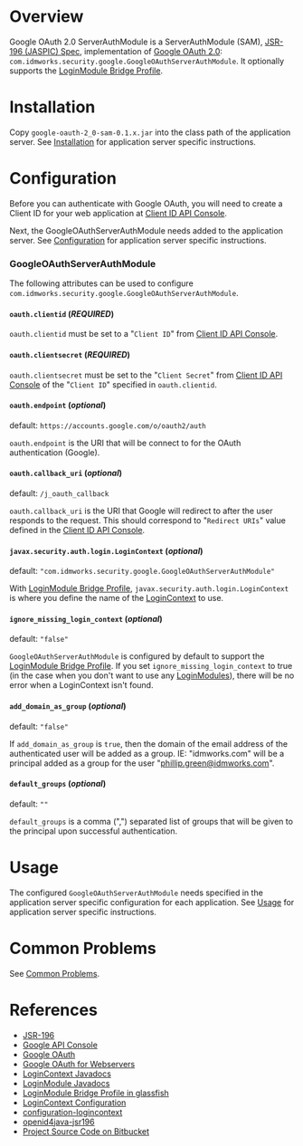 Overview
========


Google OAuth 2.0 ServerAuthModule is a ServerAuthModule (SAM), [JSR-196 (JASPIC) Spec][jsr-196], implementation of [Google OAuth 2.0][google-oauth]: `com.idmworks.security.google.GoogleOAuthServerAuthModule`.  It optionally supports the [LoginModule Bridge Profile].

Installation
============

Copy `google-oauth-2_0-sam-0.1.x.jar` into the class path of the application server.  See [Installation](https://bitbucket.org/phillip_green_idmworks/google-oauth-2.0-serverauthmodule/wiki/setup/1-installation) for application server specific instructions.


Configuration
=============

Before you can authenticate with Google OAuth, you will need to create a Client ID for your web application at [Client ID API Console][google-api-console].

Next, the GoogleOAuthServerAuthModule needs added to the application server.  See [Configuration](https://bitbucket.org/phillip_green_idmworks/google-oauth-2.0-serverauthmodule/wiki/setup/2-configuration) for application server specific instructions.


### GoogleOAuthServerAuthModule

The following attributes can be used to configure `com.idmworks.security.google.GoogleOAuthServerAuthModule`.

#### `oauth.clientid` (_REQUIRED_)
`oauth.clientid` must be set to a "`Client ID`" from [Client ID API Console][google-api-console].

#### `oauth.clientsecret` (_REQUIRED_)
`oauth.clientsecret` must be set to the "`Client Secret`" from [Client ID API Console][google-api-console] of the "`Client ID`" specified in `oauth.clientid`.


#### `oauth.endpoint` (_optional_)
default: `https://accounts.google.com/o/oauth2/auth`

`oauth.endpoint` is the URI that will be connect to for the OAuth authentication (Google).

#### `oauth.callback_uri` (_optional_) 
default: `/j_oauth_callback`

`oauth.callback_uri` is the URI that Google will redirect to after the user responds to the request.  This should correspond to "`Redirect URIs`" value defined in the [Client ID API Console][google-api-console].

#### `javax.security.auth.login.LoginContext` (_optional_)
default: `"com.idmworks.security.google.GoogleOAuthServerAuthModule"`

With [LoginModule Bridge Profile], `javax.security.auth.login.LoginContext` is where you define the name of the [LoginContext][javadocs-logincontext] to use.

#### `ignore_missing_login_context` (_optional_)
default: `"false"`

`GoogleOAuthServerAuthModule` is configured by default to support the [LoginModule Bridge Profile].  If you set `ignore_missing_login_context` to true (in the case when you don't want to use any [LoginModules][javadocs-loginmodule]), there will be no error when a LoginContext isn't found.


#### `add_domain_as_group` (_optional_)
default: `"false"`

If `add_domain_as_group` is `true`, then the domain of the email address of the authenticated user will be added as a group.  IE: "idmworks.com" will be a principal added as a group for the user "phillip.green@idmworks.com".



#### `default_groups` (_optional_)
default: `""`

`default_groups` is a comma (",") separated list of groups that will be given to the principal upon successful authentication.

Usage
=====

The configured `GoogleOAuthServerAuthModule` needs specified in the application server specific configuration for each application.   See [Usage](https://bitbucket.org/phillip_green_idmworks/google-oauth-2.0-serverauthmodule/wiki/setup/3-usage) for application server specific instructions.

Common Problems
===============
See [Common Problems](https://bitbucket.org/phillip_green_idmworks/google-oauth-2.0-serverauthmodule/wiki/common-problems).


References
==========
  + [JSR-196][jsr-196]
  + [Google API Console][google-api-console]
  + [Google OAuth][google-oauth]
  + [Google OAuth for Webservers][google-oauth-webserver]
  + [LoginContext Javadocs][javadocs-logincontext]
  + [LoginModule Javadocs][javadocs-loginmodule]
  + [LoginModule Bridge Profile in glassfish][LoginModule Bridge Profile]
  + [LoginContext Configuration][configuration-logincontext]
  + [configuration-logincontext]
  + [openid4java-jsr196]
  + [Project Source Code on Bitbucket][bitbucket-source]

  [jsr-196]: http://www.jcp.org/en/jsr/detail?id=196
  [google-api-console]: https://code.google.com/apis/console/
  [google-oauth]: https://developers.google.com/accounts/docs/OAuth2  
  [google-oauth-webserver]: https://developers.google.com/accounts/docs/OAuth2WebServer
  [javadocs-logincontext]: http://docs.oracle.com/javase/6/docs/api/javax/security/auth/login/LoginContext.html
  [javadocs-loginmodule]: http://docs.oracle.com/javase/6/docs/api/javax/security/auth/spi/LoginModule.html
  [LoginModule Bridge Profile]: https://blogs.oracle.com/nasradu8/entry/loginmodule_bridge_profile_jaspic_in
  [configuration-logincontext]: http://docs.oracle.com/javase/6/docs/api/javax/security/auth/login/Configuration.html
  [openid4java-jsr196]: http://code.google.com/p/openid4java-jsr196/
  [bitbucket-source]: https://bitbucket.org/phillip_green_idmworks/gooogle-oauth-2.0-serverauthmodule